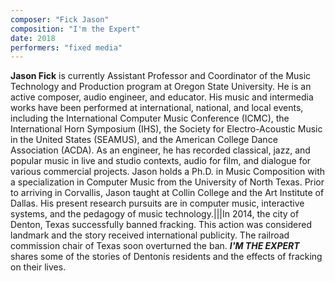 ```yaml
---
composer: "Fick Jason"
composition: "I'm the Expert"
date: 2018
performers: "fixed media"
---
```

**Jason Fick** is currently Assistant Professor and Coordinator of the Music Technology and Production program at Oregon State University. He is an active composer, audio engineer, and educator. His music and intermedia works have been performed at international, national, and local events, including the International Computer Music Conference (ICMC), the International Horn Symposium (IHS), the Society for Electro-Acoustic Music in the United States (SEAMUS), and the American College Dance Association (ACDA). As an engineer, he has recorded classical, jazz, and popular music in live and studio contexts, audio for film, and dialogue for various commercial projects. Jason holds a Ph.D. in Music Composition with a specialization in Computer Music from the University of North Texas. Prior to arriving in Corvallis, Jason taught at Collin College and the Art Institute of Dallas. His present research pursuits are in computer music, interactive systems, and the pedagogy of music technology.|||In 2014, the city of Denton, Texas successfully banned fracking. This action was considered landmark and the story received international publicity. The railroad commission chair of Texas soon overturned the ban. **_I'M THE EXPERT_** shares some of the stories of Dentonís residents and the effects of fracking on their lives.